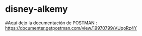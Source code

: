 # disney-alkemy

#Aqui dejo la documentación de POSTMAN : https://documenter.getpostman.com/view/19970799/VUqoRz4Y
